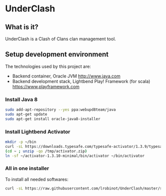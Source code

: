 UnderClash
==========

What is it?
-----------

UnderClash is a Clash of Clans clan management tool.

Setup development environment
-----------------------------

The technologies used by this project are:

  * Backend container, Oracle JVM http://www.java.com
  * Backend development stack, Lightbend Play! Framework (for scala) https://www.playframework.com

### Install Java 8

```bash
sudo add-apt-repository --yes ppa:webupd8team/java
sudo apt-get update
sudo apt-get install oracle-java8-installer
```

### Install Lightbend Activator

```bash
mkdir -p ~/bin
curl -sL https://downloads.typesafe.com/typesafe-activator/1.3.9/typesafe-activator-1.3.10-minimal.zip -o /tmp/activator.zip
(cd ~ ; unzip -qo /tmp/activator.zip)
ln -sf ~/activator-1.3.10-minimal/bin/activator ~/bin/activator
```

### All in one installer

To install all needed softwares:
```bash
curl -sL https://raw.githubusercontent.com/lrobinot/UnderClash/master/setup.sh | bash -
```
